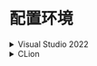 # 配置环境  

<details>  
  <summary>Visual Studio 2022</summary>  

## 第一步  
打开VS2022,并新建空项目,名为 Rational_test(名字自己写)  
## 第二步  
* 1.从 [这里](https://github.com/Zightch/rational-number/releases) 下载已经编译生成好的dll文件和用户头文件  
**(注意:找VS2022.MSVC.zip , 这样下载的才是VS2022(MSVC)的类库)**  
如果你不放心可以从 [这里](https://github.com/Zightch/rational-number/archive/refs/heads/main.zip) 下载源代码,自己编译  
* 2.打开下载好的 VS2022.MSVC.zip  
将 include文件夹 解压到 RationalNumber_test.vcxproj 所在目录下  
![image](https://github.com/Zightch/rational-number/blob/main/%E4%BD%BF%E7%94%A8%E6%96%87%E6%A1%A3/%E9%85%8D%E7%BD%AE%E7%8E%AF%E5%A2%83/Visual%20Studio%202022/%E7%AC%AC%E4%BA%8C%E6%AD%A5.PNG)  
* 3.打开你需要的架构和发行版本(这里我选择的是x64的release)  
并把 RationalNumber.lib 解压到 RationalNumber_test.vcxproj 所在目录下  
![image](https://github.com/Zightch/rational-number/blob/main/%E4%BD%BF%E7%94%A8%E6%96%87%E6%A1%A3/%E9%85%8D%E7%BD%AE%E7%8E%AF%E5%A2%83/Visual%20Studio%202022/%E7%AC%AC%E4%BA%8C%E6%AD%A52.PNG)  
## 第三步  
* 1.打开你新建好的项目  
* 2.右键头文件->添加->现有项  
![image](https://github.com/Zightch/rational-number/blob/main/%E4%BD%BF%E7%94%A8%E6%96%87%E6%A1%A3/%E9%85%8D%E7%BD%AE%E7%8E%AF%E5%A2%83/Visual%20Studio%202022/%E7%AC%AC%E4%B8%89%E6%AD%A5.PNG)  
* 3.选择 include文件夹 下的所有 .h文件 ,点击添加  
![image](https://github.com/Zightch/rational-number/blob/main/%E4%BD%BF%E7%94%A8%E6%96%87%E6%A1%A3/%E9%85%8D%E7%BD%AE%E7%8E%AF%E5%A2%83/Visual%20Studio%202022/%E7%AC%AC%E4%B8%89%E6%AD%A52.PNG)  
* 4.更改架构为对应的(你刚刚选择的架构(我选的是x64))  
![image](https://github.com/Zightch/rational-number/blob/main/%E4%BD%BF%E7%94%A8%E6%96%87%E6%A1%A3/%E9%85%8D%E7%BD%AE%E7%8E%AF%E5%A2%83/Visual%20Studio%202022/%E7%AC%AC%E4%B8%89%E6%AD%A53.PNG)  
* 5.打开项目属性,展开 链接器 ,找到 附加依赖项 ,点击右边的小箭头,点击 编辑  
![image](https://github.com/Zightch/rational-number/blob/main/%E4%BD%BF%E7%94%A8%E6%96%87%E6%A1%A3/%E9%85%8D%E7%BD%AE%E7%8E%AF%E5%A2%83/Visual%20Studio%202022/%E7%AC%AC%E4%B8%89%E6%AD%A54.PNG)  
* 6.将 RationalNumber.lib 写进第一个方框内 (注意:有时候需要写 RationalNumber.lib 的绝对路径)  
![image](https://github.com/Zightch/rational-number/blob/main/%E4%BD%BF%E7%94%A8%E6%96%87%E6%A1%A3/%E9%85%8D%E7%BD%AE%E7%8E%AF%E5%A2%83/Visual%20Studio%202022/%E7%AC%AC%E4%B8%89%E6%AD%A55.PNG)  
* 7.点击确定,点击应用  
## 第四步  
* 1.右键源文件->新建项->Cpp文件  
* 2.写入代码,如图所示  
![image](https://github.com/Zightch/rational-number/blob/main/%E4%BD%BF%E7%94%A8%E6%96%87%E6%A1%A3/%E9%85%8D%E7%BD%AE%E7%8E%AF%E5%A2%83/Visual%20Studio%202022/%E7%AC%AC%E5%9B%9B%E6%AD%A5.PNG)  
* 3.编译运行(本地 windows 调试器)  
你会发现弹出了一个提示框  
![image](https://github.com/Zightch/rational-number/blob/main/%E4%BD%BF%E7%94%A8%E6%96%87%E6%A1%A3/%E9%85%8D%E7%BD%AE%E7%8E%AF%E5%A2%83/Visual%20Studio%202022/%E7%AC%AC%E5%9B%9B%E6%AD%A52.PNG)  
* 4.将 RationalNumber.dll 复制到 RationalNumber_test.exe 所在目录下(对应的你选的架构与发行版本)  
![image](https://github.com/Zightch/rational-number/blob/main/%E4%BD%BF%E7%94%A8%E6%96%87%E6%A1%A3/%E9%85%8D%E7%BD%AE%E7%8E%AF%E5%A2%83/Visual%20Studio%202022/%E7%AC%AC%E5%9B%9B%E6%AD%A53.PNG)  
* 5.再次重新编译运行就不会有问题了  
![image](https://github.com/Zightch/rational-number/blob/main/%E4%BD%BF%E7%94%A8%E6%96%87%E6%A1%A3/%E9%85%8D%E7%BD%AE%E7%8E%AF%E5%A2%83/Visual%20Studio%202022/%E7%AC%AC%E5%9B%9B%E6%AD%A54.PNG)  

</details>  
<details>  
  <summary>CLion</summary>  

## 第一步  
打开CLion,并新建C++可执行文件,名为 Rational_test_CLion (名字自己写)  
## 第二步  
* 1.从 [这里](https://github.com/Zightch/rational-number/releases) 下载已经编译生成好的dll文件和用户头文件  
**(注意:找CLion-CMake.MinGW.zip , 这样下载的才是CLion-CMake(MinGW)的类库)**  
如果你不放心可以从 [这里](https://github.com/Zightch/rational-number/archive/refs/heads/main.zip) 下载源代码,自己编译  
* 2.打开下载好的 CLion-CMake.MinGW.zip  
将 RationalNumber.h 解压到 main.cpp 所在目录下  
![image](https://github.com/Zightch/rational-number/blob/main/%E4%BD%BF%E7%94%A8%E6%96%87%E6%A1%A3/%E9%85%8D%E7%BD%AE%E7%8E%AF%E5%A2%83/CLion/%E7%AC%AC%E4%BA%8C%E6%AD%A52.PNG)  
* 3.新建文件夹,文件夹名为 **lib (最好不要用其它的名字)**  
将 libRationalNumber.dll 解压进去  
![image](https://github.com/Zightch/rational-number/blob/main/%E4%BD%BF%E7%94%A8%E6%96%87%E6%A1%A3/%E9%85%8D%E7%BD%AE%E7%8E%AF%E5%A2%83/CLion/%E7%AC%AC%E4%BA%8C%E6%AD%A53.PNG)  
## 第三步  
* 1.打开你新建好的项目  
* 2.打开 CMakeLists.txt ,进行调整  
  * 在 `add_executable(RationalNumber_test_CLion main.cpp)` 上一行写 `link_directories(lib)`  
其中 lib 就是你的dll所在的文件夹  
  * 在 `add_executable(RationalNumber_test_CLion main.cpp)` 下一行写 `target_link_libraries(RationalNumber_test_CLion libRationalNumber.dll)`  
其中 `RationalNumber_test_CLion` 是你的项目名称  
`libRationalNumber.dll` 是dll名称  
  * 在 `add_executable(RationalNumber_test_CLion main.cpp)` 的 `main.cpp` 后写 `RationalNumber.h`  

调整完成后如图所示  
![image](https://github.com/Zightch/rational-number/blob/main/%E4%BD%BF%E7%94%A8%E6%96%87%E6%A1%A3/%E9%85%8D%E7%BD%AE%E7%8E%AF%E5%A2%83/CLion/%E7%AC%AC%E4%B8%89%E6%AD%A52.PNG)  
## 第四步  
* 1.打开 main.cpp  
修改代码,如图所示  
![image](https://github.com/Zightch/rational-number/blob/main/%E4%BD%BF%E7%94%A8%E6%96%87%E6%A1%A3/%E9%85%8D%E7%BD%AE%E7%8E%AF%E5%A2%83/CLion/%E7%AC%AC%E5%9B%9B%E6%AD%A51.PNG)  
* 2.构建,运行  
![image](https://github.com/Zightch/rational-number/blob/main/%E4%BD%BF%E7%94%A8%E6%96%87%E6%A1%A3/%E9%85%8D%E7%BD%AE%E7%8E%AF%E5%A2%83/CLion/%E7%AC%AC%E5%9B%9B%E6%AD%A52.PNG)  
然后你会发现控制台显示进程非正常退出  
![image](https://github.com/Zightch/rational-number/blob/main/%E4%BD%BF%E7%94%A8%E6%96%87%E6%A1%A3/%E9%85%8D%E7%BD%AE%E7%8E%AF%E5%A2%83/CLion/%E7%AC%AC%E5%9B%9B%E6%AD%A522.PNG)  
原因是找不到依赖的dll  
* 3.将 libRationalNumber.dll 复制到 RationalNumber_test_CLion.exe 所在目录下  
![image](https://github.com/Zightch/rational-number/blob/main/%E4%BD%BF%E7%94%A8%E6%96%87%E6%A1%A3/%E9%85%8D%E7%BD%AE%E7%8E%AF%E5%A2%83/CLion/%E7%AC%AC%E5%9B%9B%E6%AD%A53.PNG)  
* 4.重新运行  
![image](https://github.com/Zightch/rational-number/blob/main/%E4%BD%BF%E7%94%A8%E6%96%87%E6%A1%A3/%E9%85%8D%E7%BD%AE%E7%8E%AF%E5%A2%83/CLion/%E7%AC%AC%E5%9B%9B%E6%AD%A54.PNG)  
成功!  

</details>  
